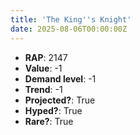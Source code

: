 ```yaml
---
title: 'The King''s Knight'
date: 2025-08-06T00:00:00Z
---
```

- **RAP**: 2147
- **Value**: -1
- **Demand level**: -1
- **Trend**: -1
- **Projected?**: True
- **Hyped?**: True
- **Rare?**: True

